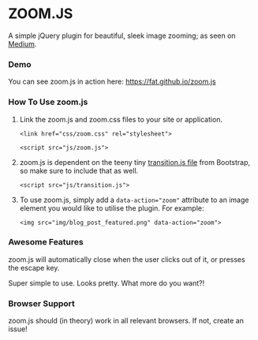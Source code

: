 # ZOOM.JS

A simple jQuery plugin for beautiful, sleek image zooming; as seen on [Medium](https://medium.com/designing-medium/image-zoom-on-medium-24d146fc0c20).

### Demo
You can see zoom.js in action here: https://fat.github.io/zoom.js

### How To Use zoom.js

1. Link the zoom.js and zoom.css files to your site or application.

	`<link href="css/zoom.css" rel="stylesheet">`

	`<script src="js/zoom.js">`
2. zoom.js is dependent on the teeny tiny [transition.js file](https://raw.github.com/twbs/bootstrap/master/js/transition.js) from Bootstrap, so make sure to include that as well.

	`<script src="js/transition.js">`

3. To use zoom.js, simply add a `data-action="zoom"` attribute to an image element you would like to utilise the plugin. For example:

	`<img src="img/blog_post_featured.png" data-action="zoom">`


### Awesome Features

zoom.js will automatically close when the user clicks out of it, or presses the escape key. 

Super simple to use. Looks pretty. What more do you want?!


### Browser Support

zoom.js should (in theory) work in all relevant browsers. If not, create an issue!